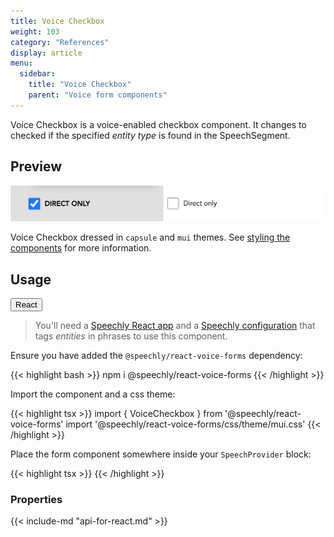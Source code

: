 ```yaml
---
title: Voice Checkbox
weight: 103
category: "References"
display: article
menu:
  sidebar:
    title: "Voice Checkbox"
    parent: "Voice form components"
---
```


<script>
  // updateTab function specific to this pages' tabs; called by updateTab() in app.js
  function updateTab() {
    let urlParams = new URLSearchParams(window.location.search);
    selectTab("platform", urlParams.get("platform"));
  }
</script>

Voice Checkbox is a voice-enabled checkbox component. It changes to checked if the specified _entity type_ is found in the SpeechSegment.

## Preview

<img src="preview.png" alt="Voice Checkbox" >

Voice Checkbox dressed in `capsule` and `mui` themes. See [styling the components](../styling-the-components) for more information.

## Usage

<div class="tab">
  <button class="tablinks platform React active" onclick="openTab(event, 'platform=React')">React</button>
</div>

<div class="React tabcontent platform code" style="display: block;">

> You'll need a [Speechly React app](/client-libraries/usage/?platform=React) and a [Speechly configuration](/slu-examples/basics/) that tags _entities_ in phrases to use this component.

Ensure you have added the `@speechly/react-voice-forms` dependency:

{{< highlight bash >}}
npm i @speechly/react-voice-forms
{{< /highlight >}}

Import the component and a css theme:

{{< highlight tsx >}}
import { VoiceCheckbox } from '@speechly/react-voice-forms'
import '@speechly/react-voice-forms/css/theme/mui.css'
{{< /highlight >}}

Place the form component somewhere inside your `SpeechProvider` block:

{{< highlight tsx >}}
<SpeechProvider appId="YOUR_APP_ID_FROM_SPEECHLY_DASHBOARD">
  <VoiceCheckbox
    label="Direct"
    changeOnEntityType="direct"
  />
</SpeechProvider>
{{< /highlight >}}

### Properties

{{< include-md "api-for-react.md" >}}

</div>
